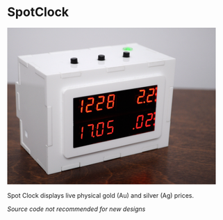 # SpotClock
 
<img src="https://github.com/reubenstr/SpotClock/blob/main/images/spotclock-front.jpg" width="480">

Spot Clock displays live physical gold (Au) and silver (Ag) prices.

*Source code not recommended for new designs*
